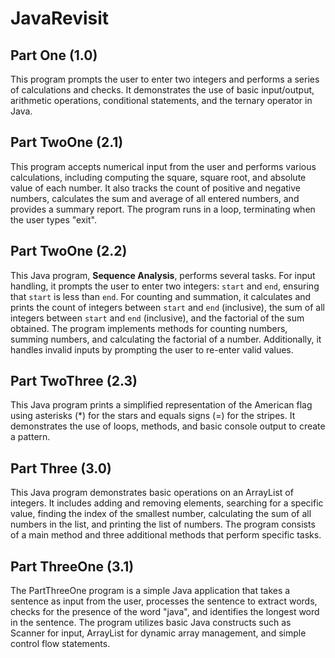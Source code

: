 # JavaRevisit
## Part One (1.0)
This program prompts the user to enter two integers and performs a series of calculations and checks. It demonstrates the use of basic input/output, arithmetic operations, conditional statements, and the ternary operator in Java.

## Part TwoOne (2.1)
This program accepts numerical input from the user and performs various calculations, including computing the square, square root, and absolute value of each number. It also tracks the count of positive and negative numbers, calculates the sum and average of all entered numbers, and provides a summary report. The program runs in a loop, terminating when the user types "exit".

## Part TwoOne (2.2)
This Java program, **Sequence Analysis**, performs several tasks. For input handling, it prompts the user to enter two integers: `start` and `end`, ensuring that `start` is less than `end`. For counting and summation, it calculates and prints the count of integers between `start` and `end` (inclusive), the sum of all integers between `start` and `end` (inclusive), and the factorial of the sum obtained. The program implements methods for counting numbers, summing numbers, and calculating the factorial of a number. Additionally, it handles invalid inputs by prompting the user to re-enter valid values.

## Part TwoThree (2.3)
This Java program prints a simplified representation of the American flag using asterisks (*) for the stars and equals signs (=) for the stripes. It demonstrates the use of loops, methods, and basic console output to create a pattern.

## Part Three (3.0)
This Java program demonstrates basic operations on an ArrayList of integers. It includes adding and removing elements, searching for a specific value, finding the index of the smallest number, calculating the sum of all numbers in the list, and printing the list of numbers. The program consists of a main method and three additional methods that perform specific tasks.

## Part ThreeOne (3.1)
The PartThreeOne program is a simple Java application that takes a sentence as input from the user, processes the sentence to extract words, checks for the presence of the word "java", and identifies the longest word in the sentence. The program utilizes basic Java constructs such as Scanner for input, ArrayList for dynamic array management, and simple control flow statements.
